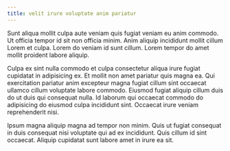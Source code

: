 ```yaml
---
title: velit irure voluptate anim pariatur
---
```


Sunt aliqua mollit culpa aute veniam quis fugiat veniam eu anim commodo. Ut officia tempor id sit non officia minim. Anim aliquip incididunt mollit cillum Lorem et culpa. Lorem do veniam id sunt cillum. Lorem tempor do amet mollit proident labore aliquip.

Culpa ex sint nulla commodo et culpa consectetur aliqua irure fugiat cupidatat in adipisicing ex. Et mollit non amet pariatur quis magna ea. Qui exercitation pariatur anim excepteur magna fugiat cillum sint occaecat ullamco cillum voluptate labore commodo. Eiusmod fugiat aliquip cillum duis do ut duis qui consequat nulla. Id laborum qui occaecat commodo do adipisicing do eiusmod culpa incididunt sint. Occaecat irure veniam reprehenderit nisi.

Ipsum magna aliquip magna ad tempor non minim. Quis ut fugiat consequat in duis consequat nisi voluptate qui ad ex incididunt. Quis cillum id sint occaecat. Aliquip cupidatat sunt labore amet in irure ea sit.